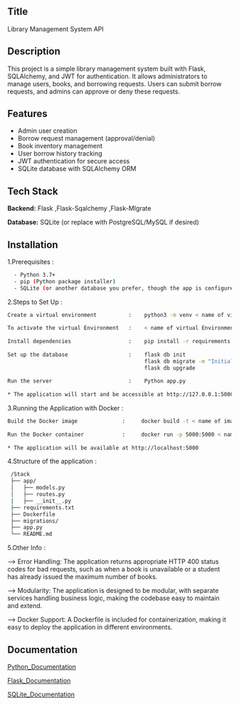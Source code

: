 
## Title 
 
Library Management System API

## Description

This project is a simple library management system built with Flask, SQLAlchemy, and JWT for authentication. It allows administrators to manage users, books, and borrowing requests. Users can submit borrow requests, and admins can approve or deny these requests.


## Features
- Admin user creation
- Borrow request management (approval/denial)
- Book inventory management
- User borrow history tracking
- JWT authentication for secure access
- SQLite database with SQLAlchemy ORM
## Tech Stack

**Backend:** Flask ,Flask-Sqalchemy ,Flask-MIgrate

**Database:** SQLite (or replace with PostgreSQL/MySQL if desired)


## Installation

1.Prerequisites :

```bash
  - Python 3.7+
  - pip (Python package installer)
  - SQLite (or another database you prefer, though the app is configured for SQLite by default)
```

2.Steps to Set Up :

```bash
Create a virtual environment          :    python3 -m venv < name of virtual Environment > 
 	
To activate the virtual Environment   :    < name of virtual Environment >/Scripts/activate 
 
Install dependencies                  :    pip install -r requirements.txt
 
Set up the database                   :    flask db init
                                           flask db migrate -m "Initial migration"
                                           flask db upgrade
 
Run the server                        :    Python app.py 
 
* The application will start and be accessible at http://127.0.0.1:5000

   ```

3.Running the Application with Docker : 

```bash
Build the Docker image              :     docker build -t < name of image > .
 
Run the Docker container            :     docker run -p 5000:5000 < name of Image >
  
* The application will be available at http://localhost:5000

```
4.Structure of the application :

```bash
 /Stack
 ├── app/
 │   ├── models.py        		   
 │   ├── routes.py         		   
 |   ├── __init__.py        			 
 ├── requirements.txt       
 ├── Dockerfile         				
 ├── migrations/        				
 ├── app.py             			      
 └── README.md              		    
 ```

 5.Other Info :

--> Error Handling: The application returns appropriate HTTP 400 status codes for bad requests, such as when a book is unavailable or a student has already issued the maximum number of books.

--> Modularity: The application is designed to be modular, with separate services handling business logic, making the codebase easy to maintain and extend.

--> Docker Support: A Dockerfile is included for containerization, making it easy to deploy the application in different environments.

 
## Documentation

[Python_Documentation](https://docs.python.org/3/)

[Flask_Documentation](https://flask.palletsprojects.com/en/stable/)

[SQLite_Documentation](https://www.sqlite.org/docs.html)



